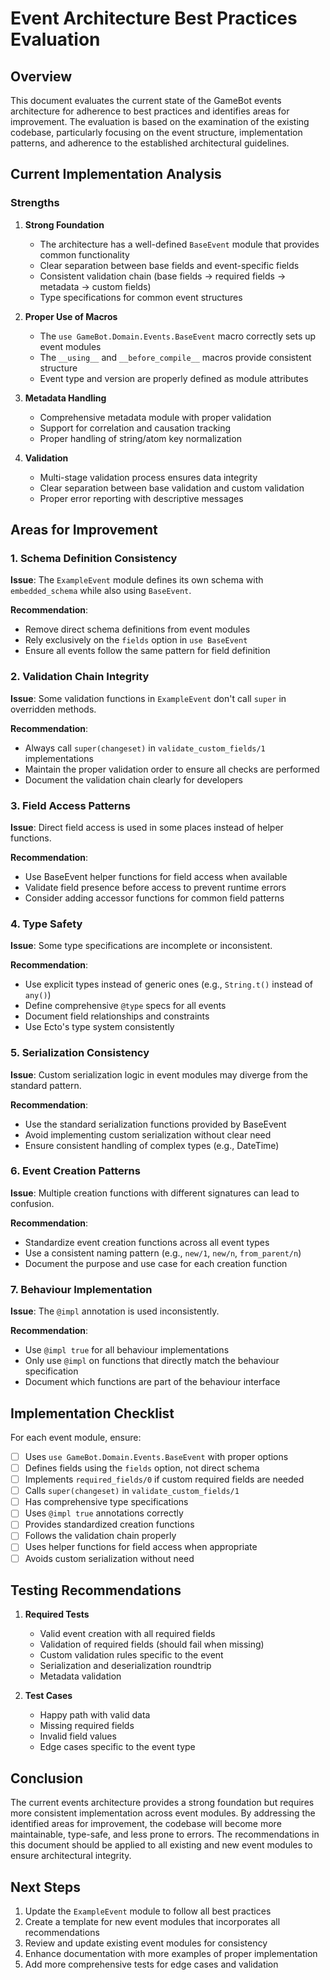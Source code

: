 # Event Architecture Best Practices Evaluation

## Overview

This document evaluates the current state of the GameBot events architecture for adherence to best practices and identifies areas for improvement. The evaluation is based on the examination of the existing codebase, particularly focusing on the event structure, implementation patterns, and adherence to the established architectural guidelines.

## Current Implementation Analysis

### Strengths

1. **Strong Foundation**
   - The architecture has a well-defined `BaseEvent` module that provides common functionality
   - Clear separation between base fields and event-specific fields
   - Consistent validation chain (base fields → required fields → metadata → custom fields)
   - Type specifications for common event structures

2. **Proper Use of Macros**
   - The `use GameBot.Domain.Events.BaseEvent` macro correctly sets up event modules
   - The `__using__` and `__before_compile__` macros provide consistent structure
   - Event type and version are properly defined as module attributes

3. **Metadata Handling**
   - Comprehensive metadata module with proper validation
   - Support for correlation and causation tracking
   - Proper handling of string/atom key normalization

4. **Validation**
   - Multi-stage validation process ensures data integrity
   - Clear separation between base validation and custom validation
   - Proper error reporting with descriptive messages

## Areas for Improvement

### 1. Schema Definition Consistency

**Issue**: The `ExampleEvent` module defines its own schema with `embedded_schema` while also using `BaseEvent`.

**Recommendation**: 
- Remove direct schema definitions from event modules
- Rely exclusively on the `fields` option in `use BaseEvent`
- Ensure all events follow the same pattern for field definition

### 2. Validation Chain Integrity

**Issue**: Some validation functions in `ExampleEvent` don't call `super` in overridden methods.

**Recommendation**:
- Always call `super(changeset)` in `validate_custom_fields/1` implementations
- Maintain the proper validation order to ensure all checks are performed
- Document the validation chain clearly for developers

### 3. Field Access Patterns

**Issue**: Direct field access is used in some places instead of helper functions.

**Recommendation**:
- Use BaseEvent helper functions for field access when available
- Validate field presence before access to prevent runtime errors
- Consider adding accessor functions for common field patterns

### 4. Type Safety

**Issue**: Some type specifications are incomplete or inconsistent.

**Recommendation**:
- Use explicit types instead of generic ones (e.g., `String.t()` instead of `any()`)
- Define comprehensive `@type` specs for all events
- Document field relationships and constraints
- Use Ecto's type system consistently

### 5. Serialization Consistency

**Issue**: Custom serialization logic in event modules may diverge from the standard pattern.

**Recommendation**:
- Use the standard serialization functions provided by BaseEvent
- Avoid implementing custom serialization without clear need
- Ensure consistent handling of complex types (e.g., DateTime)

### 6. Event Creation Patterns

**Issue**: Multiple creation functions with different signatures can lead to confusion.

**Recommendation**:
- Standardize event creation functions across all event types
- Use a consistent naming pattern (e.g., `new/1`, `new/n`, `from_parent/n`)
- Document the purpose and use case for each creation function

### 7. Behaviour Implementation

**Issue**: The `@impl` annotation is used inconsistently.

**Recommendation**:
- Use `@impl true` for all behaviour implementations
- Only use `@impl` on functions that directly match the behaviour specification
- Document which functions are part of the behaviour interface

## Implementation Checklist

For each event module, ensure:

- [ ] Uses `use GameBot.Domain.Events.BaseEvent` with proper options
- [ ] Defines fields using the `fields` option, not direct schema
- [ ] Implements `required_fields/0` if custom required fields are needed
- [ ] Calls `super(changeset)` in `validate_custom_fields/1`
- [ ] Has comprehensive type specifications
- [ ] Uses `@impl true` annotations correctly
- [ ] Provides standardized creation functions
- [ ] Follows the validation chain properly
- [ ] Uses helper functions for field access when appropriate
- [ ] Avoids custom serialization without need

## Testing Recommendations

1. **Required Tests**
   - Valid event creation with all required fields
   - Validation of required fields (should fail when missing)
   - Custom validation rules specific to the event
   - Serialization and deserialization roundtrip
   - Metadata validation

2. **Test Cases**
   - Happy path with valid data
   - Missing required fields
   - Invalid field values
   - Edge cases specific to the event type

## Conclusion

The current events architecture provides a strong foundation but requires more consistent implementation across event modules. By addressing the identified areas for improvement, the codebase will become more maintainable, type-safe, and less prone to errors. The recommendations in this document should be applied to all existing and new event modules to ensure architectural integrity.

## Next Steps

1. Update the `ExampleEvent` module to follow all best practices
2. Create a template for new event modules that incorporates all recommendations
3. Review and update existing event modules for consistency
4. Enhance documentation with more examples of proper implementation
5. Add more comprehensive tests for edge cases and validation 